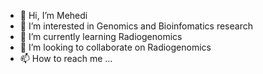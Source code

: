 - 👋 Hi, I’m Mehedi
- 👀 I’m interested in Genomics and Bioinfomatics research
- 🌱 I’m currently learning Radiogenomics
- 💞️ I’m looking to collaborate on Radiogenomics
- 📫 How to reach me ...

<!---
rony47/rony47 is a ✨ special ✨ repository because its `README.md` (this file) appears on your GitHub profile.
You can click the Preview link to take a look at your changes.
--->
